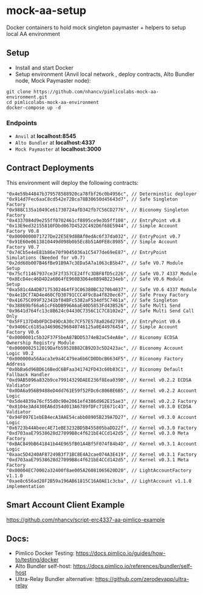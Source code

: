 # mock-aa-setup
Docker containers to hold mock singleton paymaster + helpers to setup local AA environment

## Setup

- Install and start Docker
- Setup environment (Anvil local network , deploy contracts, Alto Bundler node, Mock Paymaster node):

```
git clone https://github.com/nhancv/pimlicolabs-mock-aa-environment.git
cd pimlicolabs-mock-aa-environment
docker-compose up -d
```

### Endpoints
- `Anvil` at **localhost:8545**
- `Alto Bundler` at **localhost:4337**
- `Mock Paymaster` at **localhost:3000**

## Contract Deployments

This environment will deploy the following contracts:

```
"0x4e59b44847b379578588920ca78fbf26c0b4956c", // Determinstic deployer
"0x914d7Fec6aaC8cd542e72Bca78B30650d45643d7", // Safe Singleton Factory
"0x988C135a1049Ce61730724afD342fb7C56CD2776", // Biconomy Singleton Factory
"0x4337084d9e255ff0702461cf8895ce9e3b5ff108", // EntryPoint v0.8
"0x13E9ed32155810FDbd067D4522C492D6f68E5944", // Simple Account Factory V0.8
"0x0000000071727De22E5E9d8BAf0edAc6f37da032", // EntryPoint v0.7
"0x91E60e0613810449d098b0b5Ec8b51A0FE8c8985", // Simple Account Factory V0.7
"0x74Cb5e4eE81b86e70f9045036a1C5477de69eE87", // EntryPoint Simulations (Needed for v0.7)
"0x2dd68b007B46fBe91B9A7c3EDa5A7a1063cB5b47", // Safe V0.7 Module Setup
"0x75cf11467937ce3F2f357CE24ffc3DBF8fD5c226", // Safe V0.7 4337 Module
"0x8EcD4ec46D4D2a6B64fE960B3D64e8B94B2234eb", // Safe V0.6 Module Setup
"0xa581c4A4DB7175302464fF3C06380BC3270b4037", // Safe V0.6 4337 Module
"0x4e1DCf7AD4e460CfD30791CCC4F9c8a4f820ec67", // Safe Proxy Factory
"0x41675C099F32341bf84BFc5382aF534df5C7461a", // Safe Singleton
"0x38869bf66a61cF6bDB996A6aE40D5853Fd43B526", // Safe Multi Send
"0x9641d764fc13c8B624c04430C7356C1C7C8102e2", // Safe Multi Send Call Only
"0x5FF137D4b0FDCD49DcA30c7CF57E578a026d2789", // EntryPoint V0.6
"0x9406Cc6185a346906296840746125a0E44976454", // Simple Account Factory V0.6
"0x0000001c5b32F37F5beA87BDD5374eB2aC54eA8e", // Biconomy ECDSA Ownership Registry Module
"0x0000002512019Dafb59528B82CB92D3c5D2423ac", // Biconomy Account Logic V0.2
"0x000000a56Aaca3e9a4C479ea6b6CD0DbcB6634F5", // Biconomy Factory Address
"0x0bBa6d96BD616BedC6BFaa341742FD43c60b83C1", // Biconomy Default Fallback Handler
"0xd9AB5096a832b9ce79914329DAEE236f8Eea0390", // Kernel v0.2.2 ECDSA Valdiator
"0x0DA6a956B9488eD4dd761E59f52FDc6c8068E6B5", // Kernel v0.2.2 Account Logic
"0x5de4839a76cf55d0c90e2061ef4386d962E15ae3", // Kernel v0.2.2 Factory
"0x8104e3Ad430EA6d354d013A6789fDFc71E671c43", // Kernel v0.3.0 ECDSA Valdiator
"0x94F097E1ebEB4ecA3AAE54cabb08905B239A7D27", // Kernel v0.3.0 Account Logic
"0x6723b44Abeec4E71eBE3232BD5B455805baDD22f", // Kernel v0.3.0 Factory
"0xd703aaE79538628d27099B8c4f621bE4CCd142d5", // Kernel v0.3.0 Meta Factory
"0xBAC849bB641841b44E965fB01A4Bf5F074f84b4D", // Kernel v0.3.1 Account Logic
"0xaac5D4240AF87249B3f71BC8E4A2cae074A3E419", // Kernel v0.3.1 Factory
"0xd703aaE79538628d27099B8c4f621bE4CCd142d5", // Kernel v0.3.1 Meta Factory
"0x00004EC70002a32400f8ae005A26081065620D20", // LightAccountFactory v1.1.0
"0xae8c656ad28F2B59a196AB61815C16A0AE1c3cba", // LightAccount v1.1.0 implementation
```

## Smart Account Client Example
https://github.com/nhancv/script-erc4337-aa-pimlico-example

## Docs: 

- Pimlico Docker Testing: https://docs.pimlico.io/guides/how-to/testing/docker
- Alto Bundler self-host: https://docs.pimlico.io/references/bundler/self-host
- Ultra-Relay Bundler alternative: https://github.com/zerodevapp/ultra-relay